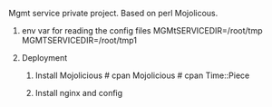 Mgmt service private project.
Based on perl Mojolicous.

1. env var for reading the config files
    MGMtSERVICEDIR=/root/tmp
    MGMTSERVICEDIR=/root/tmp1

2. Deployment
    1. Install Mojolicious
    \# cpan Mojolicious
    \# cpan Time::Piece

    2. Install nginx and config